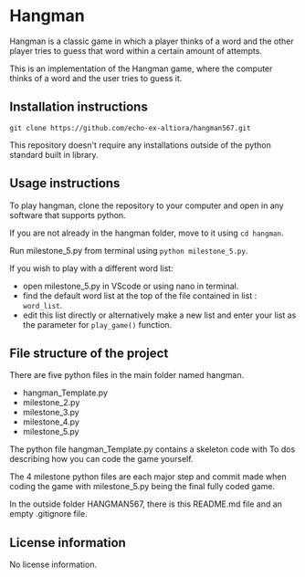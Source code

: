 # Hangman

Hangman is a classic game in which a player thinks of a word and the other player tries to guess that word within a certain amount of attempts.

This is an implementation of the Hangman game, where the computer thinks of a word and the user tries to guess it. 

## Installation instructions

```git clone https://github.com/echo-ex-altiora/hangman567.git```

This repository doesn't require any installations outside of the python standard built in library.

## Usage instructions

To play hangman, clone the repository to your computer and open in any software that supports python. 

If you are not already in the hangman folder, move to it using ```cd hangman```.

Run milestone_5.py from terminal using `python milestone_5.py`.

If you wish to play with a different word list:
- open milestone_5.py in VScode or using nano in terminal.
- find the default word list at the top of the file contained in list : ```word_list```.
- edit this list directly or alternatively make a new list and enter your list as the parameter for ```play_game()``` function.


## File structure of the project

There are five python files in the main folder named hangman. 
- hangman_Template.py
- milestone_2.py
- milestone_3.py
- milestone_4.py
- milestone_5.py

The python file hangman_Template.py contains a skeleton code with To dos describing how you can code the game yourself.

The 4 milestone python files are each major step and commit made when coding the game with milestone_5.py being the final fully coded game.

In the outside folder HANGMAN567, there is this README.md file and an empty .gitignore file.


## License information
No license information.
